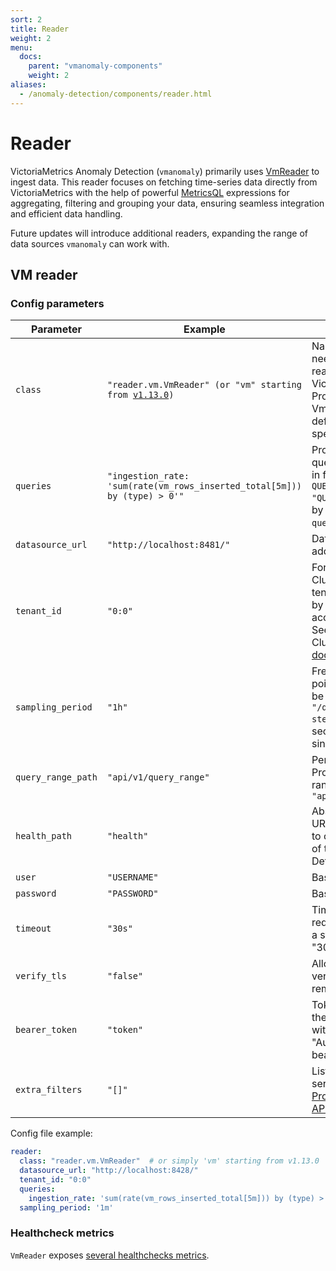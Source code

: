 ```yaml
---
sort: 2
title: Reader
weight: 2
menu:
  docs:
    parent: "vmanomaly-components"
    weight: 2
aliases:
  - /anomaly-detection/components/reader.html
---
```


# Reader

<!--
There are 4 sources available to read data into VM Anomaly Detection from: VictoriaMetrics, (ND)JSON file, QueryRange, or CSV file. Depending on the data source, different parameters should be specified in the config file in the `reader` section.
-->

VictoriaMetrics Anomaly Detection (`vmanomaly`) primarily uses [VmReader](#vm-reader) to ingest data. This reader focuses on fetching time-series data directly from VictoriaMetrics with the help of powerful [MetricsQL](https://docs.victoriametrics.com/metricsql/) expressions for aggregating, filtering and grouping your data, ensuring seamless integration and efficient data handling. 

Future updates will introduce additional readers, expanding the range of data sources `vmanomaly` can work with.


## VM reader

### Config parameters

<table>
    <thead>
        <tr>
            <th>Parameter</th>
            <th>Example</th>
            <th>Description</th>  
        </tr>
    </thead>
    <tbody>
        <tr>
            <td><code>class</code></td>
            <td><code>"reader.vm.VmReader" (or "vm" starting from <a href="https://docs.victoriametrics.com/anomaly-detection/changelog/#v1130">v1.13.0</a>)</code></td>
            <td>Name of the class needed to enable reading from VictoriaMetrics or Prometheus. VmReader is the default option, if not specified.</td>
        </tr>
        <tr>
            <td><code>queries</code></td>
            <td><code>"ingestion_rate: 'sum(rate(vm_rows_inserted_total[5m])) by (type) > 0'"</code></td>
            <td>PromQL/MetricsQL query to select data in format: <code>QUERY_ALIAS: "QUERY"</code>. As accepted by <code>"/query_range?query=%s"</code>.</td>
        </tr>
        <tr>
            <td><code>datasource_url</code></td>
            <td><code>"http://localhost:8481/"</code></td>
            <td>Datasource URL address</td>
        </tr>
        <tr>
            <td><code>tenant_id</code></td>
            <td><code>"0:0"</code></td>
            <td>For VictoriaMetrics Cluster version only, tenants are identified by accountID or accountID:projectID. See VictoriaMetrics Cluster <a href="https://docs.victoriametrics.com/cluster-victoriametrics/#multitenancy">multitenancy docs</a></td>
        </tr>
        <tr>
            <td><code>sampling_period</code></td>
            <td><code>"1h"</code></td>
            <td>Frequency of the points returned. Will be converted to <code>"/query_range?step=%s"</code> param (in seconds). <b>Required</b> since <a href="https://docs.victoriametrics.com/anomaly-detection/changelog/#v190">v1.9.0</a>.</td>
        </tr>
        <tr>
            <td><code>query_range_path</code></td>
            <td><code>"api/v1/query_range"</code></td>
            <td>Performs PromQL/MetricsQL range query. Default <code>"api/v1/query_range"</code></td>
        </tr>
        <tr>
            <td><code>health_path</code></td>
            <td><code>"health"</code></td>
            <td>Absolute or relative URL address where to check availability of the datasource. Default is <code>"health"</code>.</td>
        </tr>
        <tr>
            <td><code>user</code></td>
            <td><code>"USERNAME"</code></td>
            <td>BasicAuth username</td>
        </tr>
        <tr>
            <td><code>password</code></td>
            <td><code>"PASSWORD"</code></td>
            <td>BasicAuth password</td>
        </tr>
        <tr>
            <td><code>timeout</code></td>
            <td><code>"30s"</code></td>
            <td>Timeout for the requests, passed as a string. Defaults to "30s"</td>
        </tr>
        <tr>
            <td><code>verify_tls</code></td>
            <td><code>"false"</code></td>
            <td>Allows disabling TLS verification of the remote certificate.</td>
        </tr>
        <tr>
            <td><code>bearer_token</code></td>
            <td><code>"token"</code></td>
            <td>Token is passed in the standard format with header: "Authorization: bearer {token}"</td>
        </tr>
        <tr>
            <td><code>extra_filters</code></td>
            <td><code>"[]"</code></td>
            <td>List of strings with series selector. See: <a href="https://docs.victoriametrics.com/#prometheus-querying-api-enhancements">Prometheus querying API enhancements</a></td>
        </tr>
    </tbody>
</table>

Config file example:

```yaml
reader:
  class: "reader.vm.VmReader"  # or simply 'vm' starting from v1.13.0
  datasource_url: "http://localhost:8428/"
  tenant_id: "0:0"
  queries:
    ingestion_rate: 'sum(rate(vm_rows_inserted_total[5m])) by (type) > 0'
  sampling_period: '1m'
```

### Healthcheck metrics

`VmReader` exposes [several healthchecks metrics](./monitoring.html#reader-behaviour-metrics).
